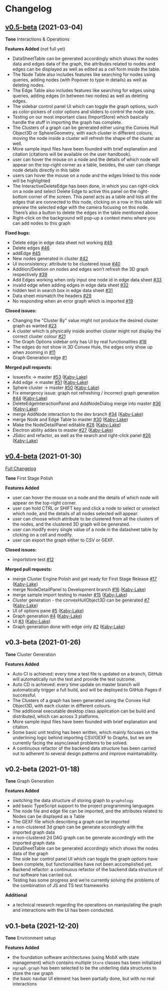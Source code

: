 # Changelog

## [v0.5-beta](https://github.com/grp202004/PiperNet/tree/v0.5-beta) (2021-03-04)

**Tone**
Interactions & Operations

**Features Added** (not full yet)

-   DataSheetTable can be generated accordingly which shows the nodes data and edges data of the graph, the attributes related
    to nodes and edges can be displayed as well as edited as a cell form inside the table.
-   The Node Table also includes features like searching for nodes using queries, adding nodes (with Popover to type in details) as
    well as deleting nodes.
-   The Edge Table also includes features like searching for edges using queries, adding edges (in between two nodes) as well as
    deleting edges.
-   The sidebar control panel UI which can toggle the graph options, such as color-pickers of color options and sliders to control the node size.
-   Testing on our most important class (ImportStore) which basically handle the stuff in importing the graph has complete.
-   The Clusters of a graph can be generated either using the Convex Hull Object3D or SphereGeometry, with each cluster in different colours, moving the
    node inside a cluster will refresh the shape of the cluster as well.
-   More sample input files have been founded with brief explanation and citation (citations will be available on the user handbook).
-   user can hover the mouse on a node and the details of which node will appear on the top-right corner as a table, besides, the
    user can change node details directly in this table
-   users can hover the mouse on a node and the edges linked to this node will be highlighted
-   The InteractiveDeleteEdge has been done, in which you can right-click on a node and select Delete Edge to active this panel on
    the right-bottom corner of the screen. This panel acts as a table and lists all the edges that are connected to this node, clicking
    on a row in this table will preview the selected edge with the camera focusing on this node. There’s also a button to delete the
    edges in the table mentioned above
-   Right-click on the background will pop-up a context menu where you can add nodes to this graph

**Fixed bugs:**

-   Delete edge in edge data sheet not working [\#49](https://github.com/grp202004/PiperNet/issues/49)
-   Delete edges [\#46](https://github.com/grp202004/PiperNet/issues/46)
-   addEdge [\#45](https://github.com/grp202004/PiperNet/issues/45)
-   New nodes generated in cluster [\#42](https://github.com/grp202004/PiperNet/issues/42)
-   UI inconsistency: attribute to be clustered issue [\#40](https://github.com/grp202004/PiperNet/issues/40)
-   Addition/Deletion on nodes and edges won’t refresh the 3D graph respectively [\#39](https://github.com/grp202004/PiperNet/issues/39)
-   Add Edges working when only input one node id in edge data sheet [\#33](https://github.com/grp202004/PiperNet/issues/33)
-   invalid edge when adding edges in edge data sheet [\#32](https://github.com/grp202004/PiperNet/issues/32)
-   hidden text in search box in edge data sheet [\#31](https://github.com/grp202004/PiperNet/issues/31)
-   Data sheet mismatch the headers [\#29](https://github.com/grp202004/PiperNet/issues/29)
-   No responding when an error graph which is imported [\#19](https://github.com/grp202004/PiperNet/issues/19)

**Closed issues:**

-   Changing the "Cluster By" value might not produce the desired cluster graph as wanted [\#23](https://github.com/grp202004/PiperNet/issues/23)
-   A cluster which is physically inside another cluster might not display the correct cluster colour [\#21](https://github.com/grp202004/PiperNet/issues/21)
-   The Graph Options sidebar only has UI by real functionalities [\#18](https://github.com/grp202004/PiperNet/issues/18)
-   The edges do not show in 3D Convex Hule, the edges only show up when zooming in [\#11](https://github.com/grp202004/PiperNet/issues/11)
-   Graph Generation edge [\#1](https://github.com/grp202004/PiperNet/issues/1)

**Merged pull requests:**

-   Issuesfix -\> master [\#53](https://github.com/grp202004/PiperNet/pull/53) ([Kaby-Lake](https://github.com/Kaby-Lake))
-   Add edge -\> master [\#51](https://github.com/grp202004/PiperNet/pull/51) ([Kaby-Lake](https://github.com/Kaby-Lake))
-   Sphere cluster -\> master [\#50](https://github.com/grp202004/PiperNet/pull/50) ([Kaby-Lake](https://github.com/Kaby-Lake))
-   Fix emergency issue: graph not refreshing / incorrect graph generation [\#44](https://github.com/grp202004/PiperNet/pull/44) ([Kaby-Lake](https://github.com/Kaby-Lake))
-   DeleteEdgeInteractionPanel and AddNodeDialog merge into master [\#36](https://github.com/grp202004/PiperNet/pull/36) ([Kaby-Lake](https://github.com/Kaby-Lake))
-   merge AddNode interaction to the dev branch [\#34](https://github.com/grp202004/PiperNet/pull/34) ([Kaby-Lake](https://github.com/Kaby-Lake))
-   merge Node and Edge Table to master [\#30](https://github.com/grp202004/PiperNet/pull/30) ([Kaby-Lake](https://github.com/Kaby-Lake))
-   Make the NodeDetailPanel editable [\#28](https://github.com/grp202004/PiperNet/pull/28) ([Kaby-Lake](https://github.com/Kaby-Lake))
-   Electron ability addes to master [\#27](https://github.com/grp202004/PiperNet/pull/27) ([Kaby-Lake](https://github.com/Kaby-Lake))
-   JSdoc and refactor, as well as the search and right-click panel [\#26](https://github.com/grp202004/PiperNet/pull/26) ([Kaby-Lake](https://github.com/Kaby-Lake))

## [v0.4-beta](https://github.com/grp202004/PiperNet/tree/v0.4-beta) (2021-01-30)

[Full Changelog](https://github.com/grp202004/PiperNet/compare/c2c8a46c7a83f9775b9dae15d418d28daaf36efd...v0.4-beta)

**Tone**
First Stage Polish

**Features Added**

-   user can hover the mouse on a node and the details of which node will appear on the top-right corner.
-   user can hold CTRL or SHIFT key and click a node to select or unselect which node, and the details of all nodes selected will appear.
-   user can choose which attribute to be clustered from all the clusters of the nodes, and the clustered 3D graph will be generated.
-   user can modify every single value of a node in the datasheet table by clicking on a cell and modify.
-   user can export the graph either to CSV or GEXF.

**Closed issues:**

-   importstore test [\#12](https://github.com/grp202004/PiperNet/issues/12)

**Merged pull requests:**

-   merge Cluster Engine Polish and get ready for First Stage Release [\#17](https://github.com/grp202004/PiperNet/pull/17) ([Kaby-Lake](https://github.com/Kaby-Lake))
-   merge NodeDetailPanel to Development branch [\#16](https://github.com/grp202004/PiperNet/pull/16) ([Kaby-Lake](https://github.com/Kaby-Lake))
-   merge sample import testing to master [\#15](https://github.com/grp202004/PiperNet/pull/15) ([Kaby-Lake](https://github.com/Kaby-Lake))
-   Cluster generation - the convexHullObject3D can be generated [\#7](https://github.com/grp202004/PiperNet/pull/7) ([Kaby-Lake](https://github.com/Kaby-Lake))
-   UI of options pane [\#5](https://github.com/grp202004/PiperNet/pull/5) ([Kaby-Lake](https://github.com/Kaby-Lake))
-   Graph generation [\#4](https://github.com/grp202004/PiperNet/pull/4) ([Kaby-Lake](https://github.com/Kaby-Lake))
-   UI [\#3](https://github.com/grp202004/PiperNet/pull/3) ([Kaby-Lake](https://github.com/Kaby-Lake))
-   Graph generation done with edge only [\#2](https://github.com/grp202004/PiperNet/pull/2) ([Kaby-Lake](https://github.com/Kaby-Lake))

## v0.3-beta (2021-01-26)

**Tone**
Cluster Generation

**Features Added**

-   Auto CI is achieved: every time a test file is updated on a branch, GitHub will automatically run the test and provide the test outcome.
-   Auto CD is achieved: every time update on master branch will automatically trigger a full build, and will be deployed to GitHub Pages if successful.
-   The Clusters of a graph has been generated using the Convex Hull Object3D, with each cluster in different colours.
-   The additional executable desktop class application can be build and distributed, which can across 3 platforms.
-   More sample input files have been founded with brief explanation and citation.
-   Some basic unit testing has been written, which mainly focuses on the underlining logic behind importing CSV/GEXF to Graphs, but we are currently facing the async/await problems to be solved.
-   A continuous refactor of the backend data structure has been carried out to adherent to several design patterns and improve maintainability.

## v0.2-beta (2021-01-18)

**Tone**
Graph Generation

**Features Added**

-   switching the data structure of storing graph to `graphology`
-   add basic TypeScript support to the project programming languages
-   The node file and edge file can be imported, and the attributes related to Nodes can be displayed as a Table
-   The GEXF file which describing a graph can be imported
-   a non-clustered 3d graph can be generate accordingly with the imported graph data
-   a non-clustered 2d DAG graph can be generate accordingly with the imported graph data
-   DataSheetTable can be generated accordingly which shows the nodes data of the graph
-   The side bar control panel UI which can toggle the graph options have been complete, but functionalities have not been accomplished yet.
-   Backend refactor: a continuous refactor of the backend data structure of our software has carried out.
-   Testing has some progress and we’re currently solving the problems of the combination of JS and TS test frameworks

**Additional**

-   a technical research regarding the operations on manipulating the graph and interactions with the UI has been conducted.

## v0.1-beta (2021-12-20)

**Tone**
Environment setup

**Features Added**

-   the foundation software architectures (using MobX with state management) which contains multiple `Store` classes has been initialized
-   `ngraph.graph` has been selected to be the underling data structures to store the raw graph
-   the basic navbar UI element has been partially done, but with no real interactions
